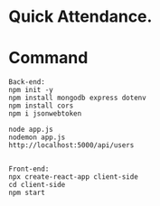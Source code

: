 
# Quick Attendance. 

# Command
```
Back-end:
npm init -y
npm install mongodb express dotenv 
npm install cors
npm i jsonwebtoken

node app.js
nodemon app.js
http://localhost:5000/api/users


Front-end:
npx create-react-app client-side
cd client-side
npm start 

```
